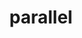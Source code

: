 ---
title: "parallel"
layout: cache
categories: [package, develop-2024-03-17]
meta: {"versions": ["20220522"], "compilers": ["gcc@=7.3.1"], "oss": ["amzn2"], "platforms": ["linux"], "targets": ["aarch64", "neoverse_n1", "x86_64_v3"], "stacks": ["aws-isc", "aws-isc-aarch64", "root"], "num_specs": 3, "num_specs_by_stack": {"aws-isc-aarch64": 2, "root": 3, "aws-isc": 1}}
spec_details: [{"hash": "tyjvzhp5z7dcg77utebbr3xr7pec7b4l", "compiler": "gcc@=7.3.1", "versions": ["20220522"], "os": "amzn2", "platform": "linux", "target": "aarch64", "variants": ["build_system=autotools"], "stacks": ["aws-isc-aarch64", "root"], "size": "-", "tarball": "https://binaries.spack.io/develop-2024-03-17/build_cache/linux-amzn2-aarch64/gcc-7.3.1/parallel-20220522/linux-amzn2-aarch64-gcc-7.3.1-parallel-20220522-tyjvzhp5z7dcg77utebbr3xr7pec7b4l.spack"}, {"hash": "k2zsf55wvtd4jalgt3ayyd4qes2ebzhb", "compiler": "gcc@=7.3.1", "versions": ["20220522"], "os": "amzn2", "platform": "linux", "target": "neoverse_n1", "variants": ["build_system=autotools"], "stacks": ["aws-isc-aarch64", "root"], "size": "-", "tarball": "https://binaries.spack.io/develop-2024-03-17/build_cache/linux-amzn2-neoverse_n1/gcc-7.3.1/parallel-20220522/linux-amzn2-neoverse_n1-gcc-7.3.1-parallel-20220522-k2zsf55wvtd4jalgt3ayyd4qes2ebzhb.spack"}, {"hash": "neplnrh7ij7d2ab3tvcx52bhqqgunzdw", "compiler": "gcc@=7.3.1", "versions": ["20220522"], "os": "amzn2", "platform": "linux", "target": "x86_64_v3", "variants": ["build_system=autotools"], "stacks": ["aws-isc", "root"], "size": "-", "tarball": "https://binaries.spack.io/develop-2024-03-17/build_cache/linux-amzn2-x86_64_v3/gcc-7.3.1/parallel-20220522/linux-amzn2-x86_64_v3-gcc-7.3.1-parallel-20220522-neplnrh7ij7d2ab3tvcx52bhqqgunzdw.spack"}]
---